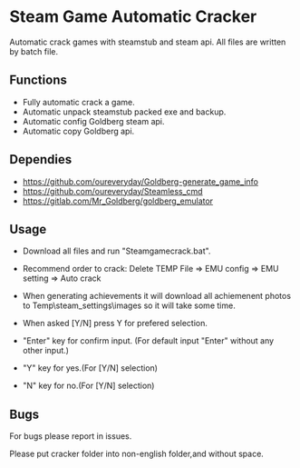 # Steam Game Automatic Cracker

Automatic crack games with steamstub and steam api.
All files are written by batch file.

## Functions

 * Fully automatic crack a game.
 * Automatic unpack steamstub packed exe and backup.
 * Automatic config Goldberg steam api.
 * Automatic copy Goldberg api.

## Dependies
 * https://github.com/oureveryday/Goldberg-generate_game_info
 * https://github.com/oureveryday/Steamless_cmd
 * https://gitlab.com/Mr_Goldberg/goldberg_emulator

## Usage
 * Download all files and run "Steamgamecrack.bat".
 * Recommend order to crack: Delete TEMP File => EMU config => EMU setting  => Auto crack
 * When generating achievements it will download all achiemenent photos to Temp\steam_settings\images so it will take some time.
 * When asked [Y/N] press Y for prefered selection.

 * "Enter" key for confirm input.
(For default input "Enter" without any other input.)
 * "Y" key for yes.(For [Y/N] selection)
 * "N" key for no.(For [Y/N] selection)

## Bugs
For bugs please report in issues.

Please put cracker folder into non-english folder,and without space.



